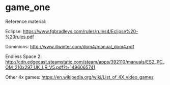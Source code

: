 # game_one



Reference material:

Eclipse: 
https://www.fgbradleys.com/rules/rules4/Eclipse%20-%20rules.pdf

Dominions: 
http://www.illwinter.com/dom4/manual_dom4.pdf

Endless Space 2: 
http://cdn.edgecast.steamstatic.com/steam/apps/392110/manuals/ES2_PC_OM_210x297_UK_LR_V5.pdf?t=1496065741

Other 4x games: 
https://en.wikipedia.org/wiki/List_of_4X_video_games
